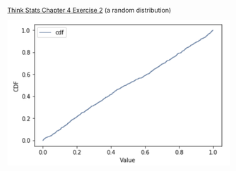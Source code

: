 [Think Stats Chapter 4 Exercise 2](http://greenteapress.com/thinkstats2/html/thinkstats2005.html#toc41) (a random distribution)

![alt text](https://github.com/imoscovitz/dsp/blob/master/statistics/Cdf.png "Cdf")
